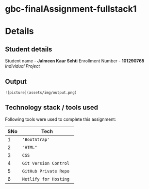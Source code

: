 # gbc-finalAssignment-fullstack1


# Details


## Student details
Student name - **Jalmeen Kaur Sehti**
Enrollment Number - **101290765**
*Individual Project*


## Output
 
```
![picture](assets/img/output.png)
```

## Technology stack / tools used 

Following tools were used to complete this assignment:

|            SNo    |Tech                          |
|----------------|-------------------------------|
|1|`'BootStrap'`            |
|2         |`"HTML"`            |
|3         |`CSS`|
|4         |`Git Version Control`|
|5       |`GitHub Private Repo`|
|6       |`Netlify for Hosting `|


